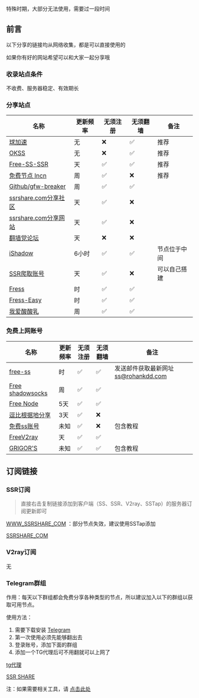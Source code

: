 特殊时期，大部分无法使用，需要过一段时间

## 前言

以下分享的链接均从网络收集，都是可以直接使用的

如果你有好的网站希望可以和大家一起分享哦

### 收录站点条件

不收费、服务器稳定、有效期长



### 分享站点


| 名称                                                         | 更新频率 | 无须注册 | 无须翻墙 | 备注         |
| ------------------------------------------------------------ | -------- | -------- | -------- | ------------ |
| [球加速](https://qiujiasu.net/?iv=1242)                      | 无       | ❌        | ✅        | 推荐         |
| [OKSS](https://web2019.okss.xyz/auth/register?code=code)     | 无       | ❌        | ✅        | 推荐         |
| [Free-SS-SSR](https://github.com/dxxzst/Free-SS-SSR)         | 天       | ✅        | ✅        | 推荐         |
| [免费节点 Incn](https://lncn.org/)                           | 周       | ✅        | ❌        | 推荐         |
| [Github/gfw-breaker](https://github.com/gfw-breaker/ssr-accounts) | 周       | ✅        | ✅        |              |
| [ssrshare.com分享社区](https://www.ssrshare.com/forums/ssr-socks-v2ray.2/) | 天       | ✅        | ❌        |              |
| [ssrshare.com分享网站](https://www.ssrtool.com/tool/free_ssr) | 天       | ✅        | ❌        |              |
| [翻墙党论坛](https://fanqiangdang.com/)                      | 天       | ❌        | ❌        |              |
| [iShadow](https://d.ishadowx.com/)                           | 6小时    | ✅        | ✅        | 节点位于中间 |
| [SSR爬取账号](http://ss.pythonic.life/)                      | 天       | ✅        | ❌        | 可以自己搭建 |
| [Fress](https://a.freess.biz/#portfolio-preview)             | 时       | ✅        | ✅        |              |
| [Fress-Easy](https://do.freess.today/)                       | 时       | ✅        | ✅        |              |
| [我爱酸酸乳](http://52ss.fun/)                               | 周       | ✅        | ✅        |              |



### 免费上网账号

| 名称                                                      | 更新频率 | 无须注册 | 无须翻墙 | 备注                                 |
| --------------------------------------------------------- | -------- | -------- | -------- | ------------------------------------ |
| [free-ss](https://free-ss.ooo/)                           | 时       | ✅        | ✅        | 发送邮件获取最新网址 ss@rohankdd.com |
| [Free shadowsocks](https://free1.gyteng.com/)             | 周       | ✅        | ✅        |                                      |
| [Free Node](http://cacss.me/)                             | 5天      | ✅        | ✅        |                                      |
| [逗比根据地分享](https://doubibackup.com/95f80__8.html)   | 3天      | ✅        | ❌        |                                      |
| [免费ss账号](https://free.yitianjianss.com/)              | 未知     | ✅        | ❌        | 包含教程                             |
| [FreeV2ray](https://connect.freev2ray.org/)               | 天       | ✅        | ✅        |                                      |
| [GRIGOR'S](https://gdmi.weebly.com/3118523398online.html) | 未知     | ✅        | ✅        | 包含教程                             |



## 订阅链接

### SSR订阅

> 直接右击复制链接添加到客户端（SS、SSR、V2ray、SSTap）的服务器订阅更新即可

[WWW_SSRSHARE_COM](https://raw.githubusercontent.com/ImLaoD/sub/master/ssrshare.com) ：部分节点失效，建议使用SSTap添加

[SSRSHARE_COM](https://yzzz.ml/freessr)

### V2ray订阅

无

### Telegram群组

作用：每天以下群组都会免费分享各种类型的节点，所以建议加入以下的群组以获取可用节点。

使用方法：

1. 需要下载安装 [Telegram](https://telegram.org/)
2. 第一次使用必须先能够翻出去
3. 登录账号，添加下面的群组
4. 添加一个TG代理后可不用翻就可以上网了

[tg代理](https://t.me/socks5list)

[SSR SHARE](https://t.me/gyjclub)

注：如果需要相关工具，请 [点击此处](https://github.com/it-andy-hou/fq)

